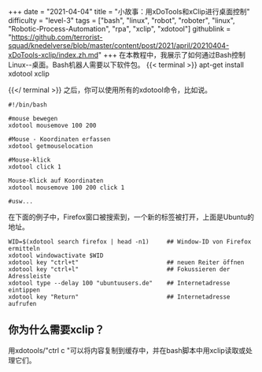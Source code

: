 +++
date = "2021-04-04"
title = "小故事：用xDoTools和xClip进行桌面控制"
difficulty = "level-3"
tags = ["bash", "linux", "robot", "roboter", "linux", "Robotic-Process-Automation", "rpa", "xclip", "xdotool"]
githublink = "https://github.com/terrorist-squad/knedelverse/blob/master/content/post/2021/april/20210404-xDoTools-xclip/index.zh.md"
+++
在本教程中，我展示了如何通过Bash控制Linux--桌面。Bash机器人需要以下软件包。
{{< terminal >}}
apt-get install xdotool xclip

{{</ terminal >}}
之后，你可以使用所有的xdotool命令，比如说。
```
#!/bin/bash

#mouse bewegen
xdotool mousemove 100 200 

#Mouse - Koordinaten erfassen
xdotool getmouselocation 

#Mouse-klick
xdotool click 1 

Mouse-Klick auf Koordinaten
xdotool mousemove 100 200 click 1 

#usw...

```
在下面的例子中，Firefox窗口被搜索到，一个新的标签被打开，上面是Ubuntu的地址。
```
WID=$(xdotool search firefox | head -n1)     ## Window-ID von Firefox ermitteln
xdotool windowactivate $WID
xdotool key "ctrl+t"                         ## neuen Reiter öffnen
xdotool key "ctrl+l"                         ## Fokussieren der Adressleiste
xdotool type --delay 100 "ubuntuusers.de"    ## Internetadresse eintippen
xdotool key "Return"                         ## Internetadresse aufrufen 

```

## 你为什么需要xclip？
用xdotools/"ctrl c "可以将内容复制到缓存中，并在bash脚本中用xclip读取或处理它们。
